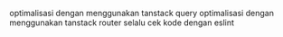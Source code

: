 optimalisasi dengan menggunakan tanstack query
optimalisasi dengan menggunakan tanstack router
selalu cek kode dengan eslint